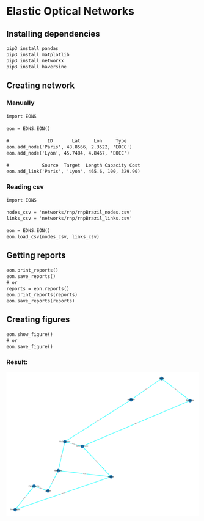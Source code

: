 # Elastic Optical Networks
## Installing dependencies
```
pip3 install pandas
pip3 install matplotlib
pip3 install networkx
pip3 install haversine
```
## Creating network
### Manually
```
import EONS

eon = EONS.EON()

#              ID       Lat     Lon     Type
eon.add_node('Paris', 48.8566, 2.3522, 'EOCC')
eon.add_node('Lyon', 45.7484, 4.8467, 'EOCC')

#            Source  Target  Length Capacity Cost
eon.add_link('Paris', 'Lyon', 465.6, 100, 329.90)
```
### Reading csv
```
import EONS

nodes_csv = 'networks/rnp/rnpBrazil_nodes.csv'
links_csv = 'networks/rnp/rnpBrazil_links.csv'

eon = EONS.EON()
eon.load_csv(nodes_csv, links_csv)
```

## Getting reports
```
eon.print_reports()
eon.save_reports()
# or
reports = eon.reports()
eon.print_reports(reports)
eon.save_reports(reports)
```

## Creating figures
```
eon.show_figure()
# or
eon.save_figure()
```
### Result:
![Network figure](/results/network.png)
